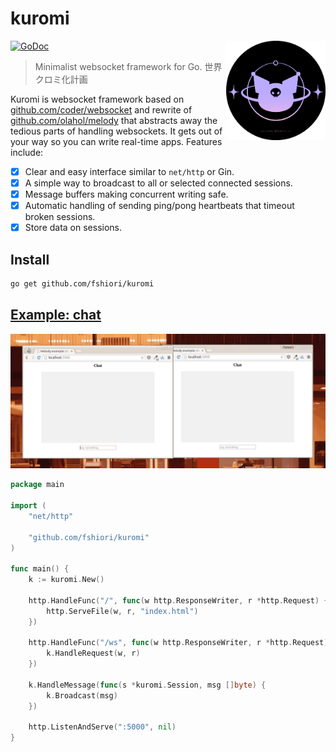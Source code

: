# kuromi

<img align="right" width="159px" src="https://raw.githubusercontent.com/fshiori/kuromi/main/kuromies_icon04.png">

[![GoDoc](https://godoc.org/github.com/fshiori/kuromi?status.svg)](https://godoc.org/github.com/fshiori/kuromi)

> Minimalist websocket framework for Go.
> 世界クロミ化計画

Kuromi is websocket framework based on [github.com/coder/websocket](github.com/coder/websocket)
and rewrite of [github.com/olahol/melody](github.com/olahol/melody)
that abstracts away the tedious parts of handling websockets. It gets out of
your way so you can write real-time apps. Features include:

* [x] Clear and easy interface similar to `net/http` or Gin.
* [x] A simple way to broadcast to all or selected connected sessions.
* [x] Message buffers making concurrent writing safe.
* [x] Automatic handling of sending ping/pong heartbeats that timeout broken sessions.
* [x] Store data on sessions.

## Install

```bash
go get github.com/fshiori/kuromi
```

## [Example: chat](https://github.com/fshiori/kuromi/tree/main/examples/chat)

[![Chat](https://raw.githubusercontent.com/fshiori/kuromi/main/examples/chat/demo.gif "Demo")](https://github.com/fshiori/kuromi/tree/main/examples/chat)

```go
package main

import (
	"net/http"

	"github.com/fshiori/kuromi"
)

func main() {
	k := kuromi.New()

	http.HandleFunc("/", func(w http.ResponseWriter, r *http.Request) {
		http.ServeFile(w, r, "index.html")
	})

	http.HandleFunc("/ws", func(w http.ResponseWriter, r *http.Request) {
		k.HandleRequest(w, r)
	})

	k.HandleMessage(func(s *kuromi.Session, msg []byte) {
		k.Broadcast(msg)
	})

	http.ListenAndServe(":5000", nil)
}
```
